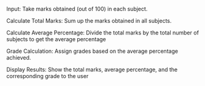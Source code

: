 Input: Take marks obtained (out of 100) in each subject.

Calculate Total Marks: Sum up the marks obtained in all subjects.

Calculate Average Percentage: Divide the total marks by the total number of subjects to get the
average percentage

Grade Calculation: Assign grades based on the average percentage achieved.

Display Results: Show the total marks, average percentage, and the corresponding grade to the user
